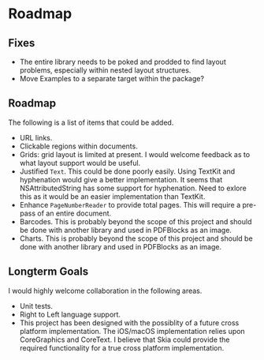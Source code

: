 #  Roadmap

## Fixes
* The entire library needs to be poked and prodded to find layout problems, especially within nested layout structures.
* Move Examples to a separate target within the package?

## Roadmap
The following is a list of items that could be added. 

* URL links.
* Clickable regions within documents.
* Grids: grid layout is limited at present. I would welcome feedback as to what layout support would be useful.
* Justified `Text`. This could be done poorly easily. Using TextKit and hyphenation would give a better implementation. It seems that NSAttributedString has some support for hyphenation. Need to exlore this as it would be an easier implementation than TextKit.
* Enhance `PageNumberReader` to provide total pages. This will require a pre-pass of an entire document.
* Barcodes. This is probably beyond the scope of this project and should be done with another library and used in PDFBlocks as an image.
* Charts. This is probably beyond the scope of this project and should be done with another library and used in PDFBlocks as an image.

## Longterm Goals
I would highly welcome collaboration in the following areas.
* Unit tests.
* Right to Left language support.
* This project has been designed with the possiblity of a future cross platform implementation. The iOS/macOS implementation relies upon CoreGraphics and CoreText. I believe that Skia could provide the required functionality for a true cross platform implementation.




